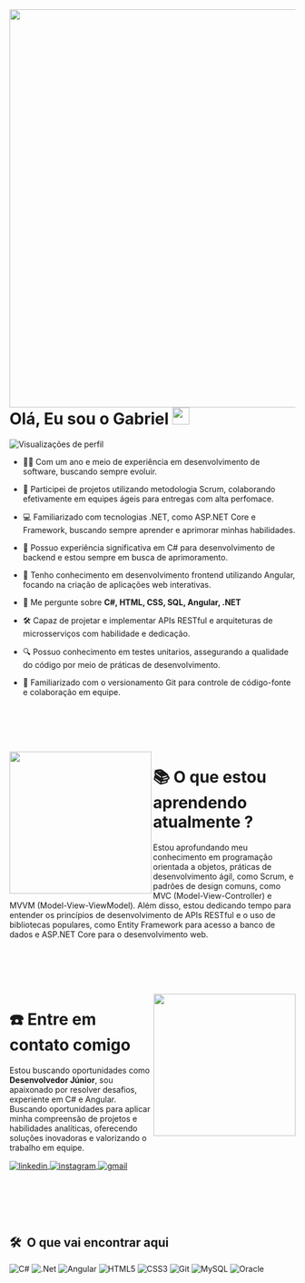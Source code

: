<img align="right" height="700em" src="https://raw.githubusercontent.com/gist/MeloGab/a2fba448cacf12213cd0e8c7a4ece218/raw/798f45cba40641c4a4b2f2f09479d031e5a318fa/githubcard.svg"/>

<h1 align="left">Olá, Eu sou o Gabriel <img src="https://raw.githubusercontent.com/kaueMarques/kaueMarques/master/hi.gif" height="30px"></h1>

<p align="left"> <img src="https://komarev.com/ghpvc/?username=MeloGab&color=blue" alt="Visualizações de perfil" /> </p>

- 👨‍💻 Com um ano e meio de experiência em desenvolvimento de software, buscando sempre evoluir.

- 🔄 Participei de projetos utilizando metodologia Scrum, colaborando efetivamente em equipes ágeis para entregas com alta perfomace.

- 💻 Familiarizado com tecnologias .NET, como ASP.NET Core e Framework, buscando sempre aprender e aprimorar minhas habilidades.

- 🚀 Possuo experiência significativa em C# para desenvolvimento de backend e estou sempre em busca de aprimoramento.

- 🌟 Tenho conhecimento em desenvolvimento frontend utilizando Angular, focando na criação de aplicações web interativas.

- 💬 Me pergunte sobre **C#, HTML, CSS, SQL, Angular, .NET**

- 🛠️ Capaz de projetar e implementar APIs RESTful e arquiteturas de microsserviços com habilidade e dedicação.

- 🔍 Possuo conhecimento em testes unitarios, assegurando a qualidade do código por meio de práticas de desenvolvimento.

- 🔗 Familiarizado com o versionamento Git para controle de código-fonte e colaboração em equipe.



<br><br>
<br><br>

<!--
## ⚙️ &nbsp;GitHub Analytics

<p align="left">
<img width="530em" src="https://github-readme-stats.vercel.app/api?username=maykbrito&show_icons=true&theme=vision-friendly-dark" alt="maykbrito's stats"/>
<img width="530em" src="https://github-readme-stats.vercel.app/api/top-langs/?username=maykbrito&layout=compact&theme=vision-friendly-dark" alt="maykbrito's most languages"/>
</p>


<br><br>
-->

<img align="left" height="250rem" src="https://raw.githubusercontent.com/gist/MeloGab/bdfaa1de5160a9c1200bcc578b949476/raw/e7fc6d99dd199c99fe6ca40d29891d6153efe1a5/learning.svg"/>

<h1> 📚 O que estou aprendendo atualmente ?</h1>
<p>Estou aprofundando meu conhecimento em programação orientada a objetos, práticas de desenvolvimento ágil, como Scrum, e padrões de design comuns, como MVC (Model-View-Controller) e MVVM (Model-View-ViewModel). Além disso, estou dedicando tempo para entender os 
princípios de desenvolvimento de APIs RESTful e o uso de bibliotecas populares, como Entity Framework para acesso a banco de dados e ASP.NET Core para o desenvolvimento web.</p>

<br><br>
<br><br>

<img align="right" height="250rem" src="https://raw.githubusercontent.com/gist/MeloGab/bc13512675fdafb7d49875141e912f12/raw/8a0ea3a7303939fdf13ff40c01d075382f2b36c3/contact.svg"/>
<h1>☎️ Entre em contato comigo</h1>
<p>Estou buscando oportunidades como <strong>Desenvolvedor Júnior</strong>, sou apaixonado por resolver desafios, experiente em C# e Angular. Buscando oportunidades para aplicar minha compreensão de projetos e habilidades analíticas, oferecendo soluções inovadoras e valorizando o trabalho em equipe.<br></p>
<a href="https://linkedin.com/in/gabrielmelosantos" target="_blank">
<img align="center" src="https://img.shields.io/badge/linkedin-%230077B5.svg?style=for-the-badge&logo=linkedin&logoColor=white" alt="linkedin"/>
</a>
<a href="https://instagram.com/_gabrielmeelo" target="_blank">
<img align="center" src="https://img.shields.io/badge/Instagram-%23E4405F.svg?style=for-the-badge&logo=Instagram&logoColor=white" alt="instagram"/>
</a>
<a href="mailto:contato.MeloGab@gmail.com" target="_blank">
<img align="center" src="https://img.shields.io/badge/Gmail-D14836?style=for-the-badge&logo=gmail&logoColor=white" alt="gmail"/>
</a>

<br><br>
<br><br>

## 🛠 &nbsp;O que vai encontrar aqui

![C#](https://img.shields.io/badge/c%23-%23239120.svg?style=for-the-badge&logo=csharp&logoColor=white)
![.Net](https://img.shields.io/badge/.NET-5C2D91?style=for-the-badge&logo=.net&logoColor=white)
![Angular](https://img.shields.io/badge/angular-%23DD0031.svg?style=for-the-badge&logo=angular&logoColor=white)
![HTML5](https://img.shields.io/badge/html5-%23E34F26.svg?style=for-the-badge&logo=html5&logoColor=white)
![CSS3](https://img.shields.io/badge/css3-%231572B6.svg?style=for-the-badge&logo=css3&logoColor=white)
![Git](https://img.shields.io/badge/git-%23F05033.svg?style=for-the-badge&logo=git&logoColor=white)
![MySQL](https://img.shields.io/badge/mysql-4479A1.svg?style=for-the-badge&logo=mysql&logoColor=white)
![Oracle](https://img.shields.io/badge/Oracle-F80000?style=for-the-badge&logo=oracle&logoColor=white)
 
 &nbsp;
 &nbsp;


  
  
